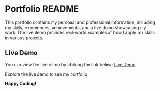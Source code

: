 # Portfolio README

This portfolio contains my personal and professional information, including my skills, experiences, achievements, and a live demo showcasing my work. The live demo provides real-world examples of how I apply my skills in various projects.

## Live Demo

You can view the live demo by clicking the link below:
[Live Demo](https://techabby.github.io/portfolio/)

Explore the live demo to see my portfolio

**Happy Coding!**
